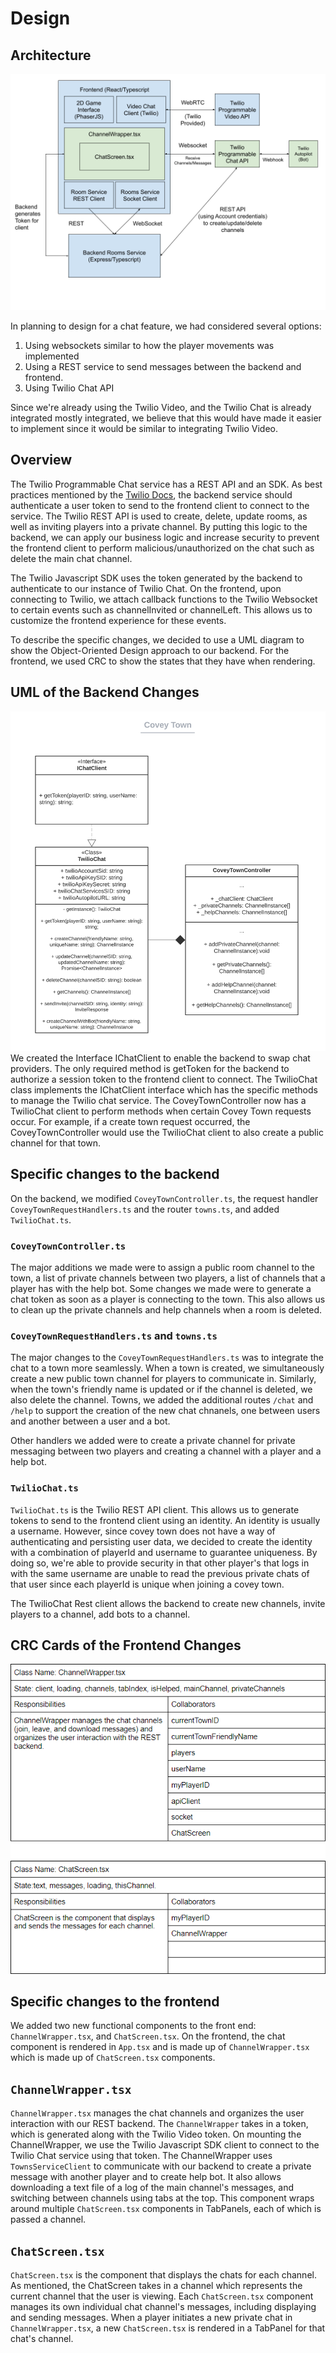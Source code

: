 # Design

## Architecture
![Covey.Town Chat Architecture](docs/chat-architecture.png)

In planning to design for a chat feature, we had considered several options: 
1) Using websockets similar to how the player movements was implemented
2) Using a REST service to send messages between the backend and frontend.  
3) Using Twilio Chat API

Since we're already using the Twilio Video, and the Twilio Chat is already integrated mostly integrated, we believe that this would have made it easier to implement since it would be similar to integrating Twilio Video.

## Overview
The Twilio Programmable Chat service has a REST API and an SDK. As best practices mentioned by the [Twilio Docs](https://www.twilio.com/docs/chat/fundamentals), the backend service should authenticate a user token to send to the frontend client to connect to the service. The Twilio REST API is used to create, delete, update rooms, as well as inviting players into a private channel. By putting this logic to the backend, we can apply our business logic and increase security to prevent the frontend client to perform malicious/unauthorized on the chat such as delete the main chat channel.

The Twilio Javascript SDK uses the token generated by the backend to authenticate to our instance of Twilio Chat. On the frontend, upon connecting to Twilio, we attach callback functions to the Twilio Websocket to certain events such as channelInvited or channelLeft. This allows us to customize the frontend experience for these events.

To describe the specific changes, we decided to use a UML diagram to show the Object-Oriented Design approach to our backend. For the frontend, we used CRC to show the states that they have when rendering.

## UML of the Backend Changes
![Covey.Town UML](docs/chat-UML.png)
We created the Interface IChatClient to enable the backend to swap chat providers. The only required method is getToken for the backend to authorize a session token to the frontend client to connect. The TwilioChat class implements the IChatClient interface which has the specific methods to manage the Twilio chat service. The CoveyTownController now has a TwilioChat client to perform methods when certain Covey Town requests occur. For example, if a create town request occurred, the CoveyTownController would use the TwilioChat client to also create a public channel for that town.

## Specific changes to the backend
On the backend, we modified `CoveyTownController.ts`, the request handler `CoveyTownRequestHandlers.ts` and the router `towns.ts`, and added `TwilioChat.ts`.

### `CoveyTownController.ts`
The major additions we made were to assign a public room channel to the town, a list of private channels between two players, a list of channels that a player has with the help bot. Some changes we made were to generate a chat token as soon as a player is connecting to the town. This also allows us to clean up the private channels and help channels when a room is deleted.

### `CoveyTownRequestHandlers.ts` and `towns.ts`
The major changes to the `CoveyTownRequestHandlers.ts` was to integrate the chat to a town more seamlessly. When a town is created, we simultaneously create a new public town channel for players to communicate in. Similarly, when the town's friendly name is updated or if the channel is deleted, we also delete the channel. Towns, we added the additional routes `/chat` and `/help` to support the creation of the new chat chnanels, one between users and another between a user and a bot. 


Other handlers we added were to create a private channel for private messaging between two players and creating a channel with a player and a help bot.


### `TwilioChat.ts`
`TwilioChat.ts` is the Twilio REST API client. This allows us to generate tokens to send to the frontend client using an identity. An identity is usually a username. However, since covey town does not have a way of authenticating and persisting user data, we decided to create the identity with a combination of playerId and username to guarantee uniqueness. By doing so, we're able to provide security in that other player's that logs in with the same username are unable to read the previous private chats of that user since each playerId is unique when joining a covey town. 

The TwilioChat Rest client allows the backend to  create new channels, invite players to a channel, add bots to a channel.  

## CRC Cards of the Frontend Changes
![Covey.Town CRC](docs/CRC.png)

## Specific changes to the frontend
We added two new functional components to the front end: `ChannelWrapper.tsx`, and `ChatScreen.tsx`.
On the frontend, the chat component is rendered in `App.tsx` and is made up of `ChannelWrapper.tsx` which is made up of `ChatScreen.tsx` components. 

## `ChannelWrapper.tsx`
`ChannelWrapper.tsx` manages the chat channels and organizes the user interaction with our REST backend. The `ChannelWrapper` takes in a token, which is generated along with the Twilio Video token. On mounting the ChannelWrapper, we use the Twilio Javascript SDK client to connect to the Twilio Chat service using that token. The ChannelWrapper uses `TownsServiceClient` to communicate with our backend to create a private message with another player and to create help bot. It also allows downloading a text file of a log of the main channel's messages, and switching between channels using tabs at the top. This component wraps around multiple `ChatScreen.tsx` components in TabPanels, each of which is passed a channel.


## `ChatScreen.tsx`
`ChatScreen.tsx` is the component that displays the chats for each channel. As mentioned, the ChatScreen takes in a channel which represents the current channel that the user is viewing. Each `ChatScreen.tsx` component manages its own individual chat channel's messages, including displaying and sending messages. When a player initiates a new private chat in `ChannelWrapper.tsx`, a new `ChatScreen.tsx` is rendered in a TabPanel for that chat's channel. 

